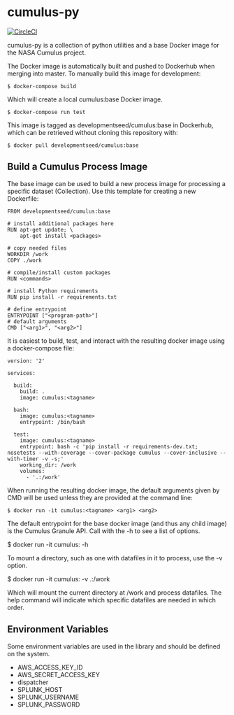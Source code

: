 # cumulus-py

[![CircleCI](https://circleci.com/gh/cumulus-nasa/cumulus-py.svg?style=svg)](https://circleci.com/gh/cumulus-nasa/cumulus-py)

cumulus-py is a collection of python utilities and a base Docker image for the NASA Cumulus project.

The Docker image is automatically built and pushed to Dockerhub when merging into master. To manually build this image for development:

    $ docker-compose build

Which will create a local cumulus:base Docker image.

	$ docker-compose run test

This image is tagged as developmentseed/cumulus:base in Dockerhub, which can be retrieved without cloning this repository with:

	$ docker pull developmentseed/cumulus:base

## Build a Cumulus Process Image

The base image can be used to build a new process image for processing a specific dataset (Collection). Use this template for creating a new Dockerfile:

```
FROM developmentseed/cumulus:base

# install additional packages here
RUN apt-get update; \
	apt-get install <packages>

# copy needed files
WORKDIR /work
COPY ./work

# compile/install custom packages
RUN <commands>

# install Python requirements
RUN pip install -r requirements.txt

# define entrypoint
ENTRYPOINT ["<program-path>"]
# default arguments
CMD ["<arg1>", "<arg2>"]
```

It is easiest to build, test, and interact with the resulting docker image using a docker-compose file:

```
version: '2'

services:
  
  build:
    build: .
    image: cumulus:<tagname>

  bash:
    image: cumulus:<tagname>
    entrypoint: /bin/bash

  test:
    image: cumulus:<tagname>
    entrypoint: bash -c 'pip install -r requirements-dev.txt; nosetests --with-coverage --cover-package cumulus --cover-inclusive --with-timer -v -s;'
    working_dir: /work
    volumes:
      - '.:/work'
```

When running the resulting docker image, the default arguments given by CMD will be used unless they are provided at the command line:

	$ docker run -it cumulus:<tagname> <arg1> <arg2>

The default entrypoint for the base docker image (and thus any child image) is the Cumulus Granule API. Call with the -h to see a list of options.

  $ docker run -it cumulus:<tagname> -h

To mount a directory, such as one with datafiles in it to process, use the -v option.

  $ docker run -it cumulus:<tagname> -v .:/work <datafile1> <datafile2>

Which will mount the current directory at /work and process datafiles. The help command will indicate which specific datafiles are needed in which order.


## Environment Variables

Some environment variables are used in the library and should be defined on the system.

  - AWS_ACCESS_KEY_ID
  - AWS_SECRET_ACCESS_KEY
  - dispatcher
  - SPLUNK_HOST
  - SPLUNK_USERNAME
  - SPLUNK_PASSWORD



